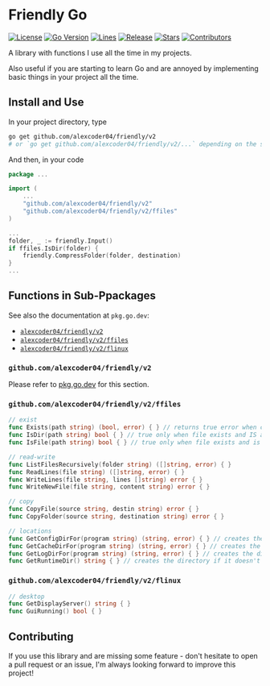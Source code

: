 
# Friendly Go

[![License](https://img.shields.io/github/license/alexcoder04/friendly)](https://github.com/alexcoder04/friendly/blob/main/LICENSE)
[![Go Version](https://img.shields.io/github/go-mod/go-version/alexcoder04/friendly)](https://github.com/alexcoder04/friendly/blob/main/go.mod)
[![Lines](https://img.shields.io/tokei/lines/github/alexcoder04/friendly?label=lines)](https://github.com/alexcoder04/friendly/pulse)
[![Release](https://img.shields.io/github/v/release/alexcoder04/friendly?display_name=tag&sort=semver)](https://github.com/alexcoder04/friendly/releases/latest)
[![Stars](https://img.shields.io/github/stars/alexcoder04/friendly)](https://github.com/alexcoder04/friendly/stargazers)
[![Contributors](https://img.shields.io/github/contributors-anon/alexcoder04/friendly)](https://github.com/alexcoder04/friendly/graphs/contributors)

A library with functions I use all the time in my projects.

Also useful if you are starting to learn Go and are annoyed by implementing basic things in your project all the time.

## Install and Use

In your project directory, type

```sh
go get github.com/alexcoder04/friendly/v2
# or `go get github.com/alexcoder04/friendly/v2/...` depending on the sub-package you need
```

And then, in your code

```go
package ...

import (
    ...
    "github.com/alexcoder04/friendly/v2"
    "github.com/alexcoder04/friendly/v2/ffiles"
)

...
folder, _ := friendly.Input()
if ffiles.IsDir(folder) {
    friendly.CompressFolder(folder, destination)
}
...
```

## Functions in Sub-Ppackages

See also the documentation at `pkg.go.dev`:

 - [`alexcoder04/friendly/v2`](https://pkg.go.dev/github.com/alexcoder04/friendly/v2)
 - [`alexcoder04/friendly/v2/ffiles`](https://pkg.go.dev/github.com/alexcoder04/friendly/v2/ffiles)
 - [`alexcoder04/friendly/v2/flinux`](https://pkg.go.dev/github.com/alexcoder04/friendly/v2/flinux)

### `github.com/alexcoder04/friendly/v2`

Please refer to [pkg.go.dev](https://pkg.go.dev/github.com/alexcoder04/friendly/v2) for this section.

### `github.com/alexcoder04/friendly/v2/ffiles`

```go
// exist
func Exists(path string) (bool, error) { } // returns true error when cannot stat file (and error is not os.ErrNotExists)
func IsDir(path string) bool { } // true only when file exists and IS a directory
func IsFile(path string) bool { } // true only when file exists and is NOT a directory

// read-write
func ListFilesRecursively(folder string) ([]string, error) { }
func ReadLines(file string) ([]string, error) { }
func WriteLines(file string, lines []string) error { }
func WriteNewFile(file string, content string) error { }

// copy
func CopyFile(source string, destin string) error { }
func CopyFolder(source string, destination string) error { }

// locations
func GetConfigDirFor(program string) (string, error) { } // creates the directory if it doesn't exist
func GetCacheDirFor(program string) (string, error) { } // creates the directory if it doesn't exist
func GetLogDirFor(program string) (string, error) { } // creates the directory if it doesn't exist
func GetRuntimeDir() string { } // creates the directory if it doesn't exist
```

### `github.com/alexcoder04/friendly/v2/flinux`

```go
// desktop
func GetDisplayServer() string { }
func GuiRunning() bool { }
```

## Contributing

If you use this library and are missing some feature - don't hesitate to open a
pull request or an issue, I'm always looking forward to improve this project!
